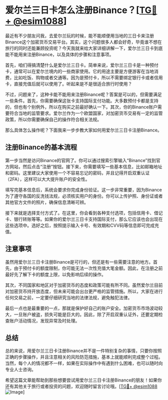 # 爱尔兰三日卡怎么注册Binance？[[TG💪+ @esim1088](https://t.me/s/esim1088)]

最近有不少朋友问我，去爱尔兰玩的时候，能不能顺便用当地的三日卡来注册Binance这个加密货币交易平台。其实，这个问题很多人都会好奇，毕竟谁不想在旅行的同时还能兼顾投资呢？今天我就来给大家详细讲解一下，爱尔兰三日卡到底能不能用来注册Binance，以及具体的步骤和注意事项。

首先，咱们得搞清楚什么是爱尔兰三日卡。简单来说，爱尔兰三日卡是一种预付卡，通常可以在爱尔兰境内的一些商家使用。它的用途主要是方便游客在当地消费，比如吃饭、购物或者交通等。因为是预付卡，所以不需要绑定银行卡或者信用卡，直接充值后就可以使用了。听起来是不是很适合旅行时使用？

不过，问题来了，这种卡能不能用来注册Binance呢？答案是可以的，但需要满足一些条件。首先，你需要确保这张卡支持国际支付功能。大多数预付卡都是支持的，但也有个别例外，所以在购买之前最好确认一下。其次，你的Binance账户需要符合当地的监管要求。爱尔兰作为一个欧盟国家，对加密货币交易有一定的监管政策，所以你需要确保自己的操作符合相关法规。

那么具体怎么操作呢？下面我来一步步教大家如何用爱尔兰三日卡注册Binance。

## 注册Binance的基本流程

第一步当然是访问Binance的官网了。你可以通过搜索引擎输入“Binance”找到官方网站，然后点击“注册”按钮。接下来，你需要填写一些基本信息，比如邮箱地址和密码。这里建议大家使用一个不容易忘记的密码，并且记得开启双重认证（2FA），这样可以大大提升账户的安全性。

填写完基本信息后，系统会要求你完成身份验证。这一步非常重要，因为Binance为了遵守各国的反洗钱法规，必须核实用户的身份。你可以上传护照、身份证或者其他官方文件的照片，确保信息清晰可辨。

接下来就是选择支付方式了。在这里，你会看到各种支付选项，包括信用卡、借记卡、银行转账等等。如果你的爱尔兰三日卡支持国际支付，那么它应该也会出现在这些选项中。选好之后，按照提示输入卡号、有效期和CVV码等信息即可完成充值。

## 注意事项

虽然用爱尔兰三日卡注册Binance是可行的，但还是有一些需要注意的地方。首先，由于预付卡的额度限制，你可能无法一次性充值大笔金额。因此，在注册之前最好先了解下卡的额度上限，以免影响后续的操作。

其次，不同国家和地区对于加密货币的态度和政策可能有所不同。虽然爱尔兰目前对加密货币持开放态度，但未来可能会出台更严格的监管措施。所以，大家在进行任何交易之前，一定要仔细研究当地的法律法规，避免触犯法律。

最后一点也是最重要的一点，那就是保护好自己的账户安全。加密货币市场波动较大，一旦账户被盗，损失可能是巨大的。因此，除了开启双重认证外，还要定期检查账户活动情况，发现异常及时处理。

## 总结

总的来说，用爱尔兰三日卡注册Binance并不是一件特别复杂的事情，只要你按照正确的步骤操作，并且注意相关的风险防范措施，基本上就能顺利完成整个过程。当然，每个人的情况都不一样，如果在实际操作中有遇到什么困难，也可以随时向专业人士咨询。

希望这篇文章能帮助到那些想要尝试用爱尔兰三日卡注册Binance的朋友！如果你还有其他关于旅行或者投资的问题，欢迎随时留言讨论哦。[[TG💪+ @esim1088](https://t.me/s/esim1088) ![Image](https://i.postimg.cc/4NQfJmqS/Snipaste-2025-05-13-00-14-12.png)]